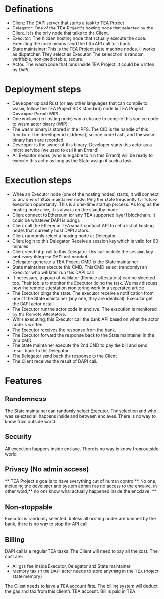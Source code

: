 # Definations

* Client: The DAPI server that starts a task to TEA Project
* Delegator: One of the TEA Project's hosting node that selected by the Client. It is the only node that talks to the Client. 
* Executor: The hidden hosting node that actually execute the code. Executing the code means send the http API call to a bank.
* State maintainer: This is the TEA Project state machine nodes. It works as dispatcher. They select an Executor. The selecction is random, verifiable, non-predictable, secure.
* Actor: The wasm code that runs inside TEA Project. It could be written by DAPi.

# Deployment steps

* Developer upload Rust (or any other languages that can compile to wasm, follow the TEA Project SDK standard) code to TEA Project Developer Portal (WIP).
* One enclave (in hosting node) win a chance to compile this source code to wasm actor binary (WIP)
* The wasm binary is stored in the IPFS. The CID is the handle of this function. The developer id (address), source code hash, and the wasm binary hash are recorded. 
* Developer is the owner of this binary. Developer starts this actor as a micro service (we used to call it an Errand)
* All Executor nodes (who is eligable to run this Errand) will be ready to execute this actor as long as the State assign it such a task.

# Execution steps

* When an Executor node (one of the hosting nodes) starts, it will connect to any one of State maintainer node. Ping the state frequently for future execution opportunity. This is a one-time startup process. As long as the hosting node alive, it is always on the standby mode.
* Client connect to Ethereum (or any TEA supported layer1 blockchain. It could be whatever DAPI is using).
* Client call the Ethereum TEA smart contract API to get a list of hosting nodes that currently host DAPI actors.
* Client randomly select a hosting node as Delegator.
* Client login to this Delegator. Receive a session key which is valid for 60 minutes
* Client send http call to this Delegator. this call include the session key and every thing the  DAPI call needed.
* Delegator generate a TEA Project CMD to the State maintainer
* State maintainer execute this CMD. This CMD select (randomly) an Executor who will later run this DAPI call.
* If necessary, a group of validator (Remote attestators) can be sleccted too. Their job is to monitor the Executor doing the task. We may discuss how the remote attestation monitoring work in a seperated article 
* The Executor pings the state. The executor receive a notification from one of the State maintainer (any one, they are identical). Executor get the DAPI actor detail
* The Executor run the actor code in enclave. The execution is monitored by the Remote Attestators.
* While executing, this Executor call the bank API based on what the actor code is written
* The Executor receives the response from the bank.
* The Executor forward the response back to the State maintainer in the 2nd CMD.
* The State maintainer execute the 2nd CMD to pay the bill and send result back to the Delegator
* The Delegator send back the response to the Client
* The Client receives the result of DAPI call.

# Features

## Randomness

The State maintainer can randomly select Executor. The selection and who was selected all happens inside and between enclaves. There is no way to know from outside world

## Security

All execution happens inside enclave. There is no way to know from outside world

## Privacy (No admin access)

\** TEA Project's goal is to have everything out of human control\*\*. No one, including the developer and system admin has no access to the encalve. In other word,\*\* no one know what actually happened inside the encclave. **

## Non-stoppable

Executor is randomly selected. Unless all hosting nodes are banned by the bank, there is no way to stop the API call.

## Billing

DAPI call is a regular TEA tasks. The Client will need to pay all the cost. The cost are:

* All gas fee inside Executor, Delegator and State maintainer
* Memory tax (if the DAPI actor needs  to store anything in the TEA Project state memory)

The Client needs to have a TEA account first. The billing system will deduct the gas and tax from this client's TEA account. Bill is paid in TEA.
